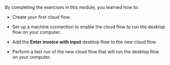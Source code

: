 By completing the exercises in this module, you learned how to:

-   Create your first cloud flow.

-   Set up a machine connection to enable the cloud flow to run the desktop flow on your computer.

-   Add the **Enter invoice with input** desktop flow to the new cloud flow.

-   Perform a test run of the new cloud flow that will run the desktop flow on your computer.
